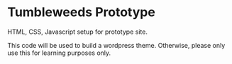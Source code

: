 Tumbleweeds Prototype
==============

HTML, CSS, Javascript setup for prototype site.

This code will be used to build a wordpress theme. Otherwise, please only use this for learning purposes only.
